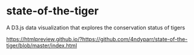 # state-of-the-tiger
A D3.js data visualization that explores the conservation status of tigers

https://htmlpreview.github.io/?https://github.com/4ndyparr/state-of-the-tiger/blob/master/index.html
